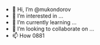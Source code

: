 - 👋 Hi, I’m @mukondorov
- 👀 I’m interested in ...
- 🌱 I’m currently learning ...
- 💞️ I’m looking to collaborate on ...
- 📫 How 0881
